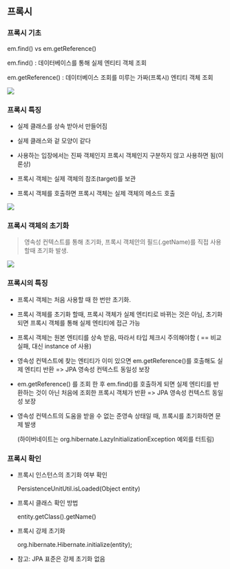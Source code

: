 ## 프록시

### 프록시 기초

em.find() vs em.getReference()

em.find() : 데이터베이스를 통해 실제 엔티티 객체 조회

em.getReference() : 데이터베이스 조회를 미루는 가짜(프록시) 엔티티 객체 조회

![](https://s3.us-west-2.amazonaws.com/secure.notion-static.com/803ac915-f493-4c3c-b285-8faae303b289/%E1%84%89%E1%85%B3%E1%84%8F%E1%85%B3%E1%84%85%E1%85%B5%E1%86%AB%E1%84%89%E1%85%A3%E1%86%BA_2021-08-25_%E1%84%8B%E1%85%A9%E1%84%92%E1%85%AE_4.52.59.png?X-Amz-Algorithm=AWS4-HMAC-SHA256&X-Amz-Credential=AKIAT73L2G45O3KS52Y5%2F20210825%2Fus-west-2%2Fs3%2Faws4_request&X-Amz-Date=20210825T075442Z&X-Amz-Expires=86400&X-Amz-Signature=e36f00087048859c295dab4aef09ccf7125a1aa4e0d75ac2b1db4c9855b68126&X-Amz-SignedHeaders=host&response-content-disposition=filename%20%3D%22%25E1%2584%2589%25E1%2585%25B3%25E1%2584%258F%25E1%2585%25B3%25E1%2584%2585%25E1%2585%25B5%25E1%2586%25AB%25E1%2584%2589%25E1%2585%25A3%25E1%2586%25BA%25202021-08-25%2520%25E1%2584%258B%25E1%2585%25A9%25E1%2584%2592%25E1%2585%25AE%25204.52.59.png%22)

### 프록시 특징

- 실제 클래스를 상속 받아서 만들어짐

- 실제 클래스와 겉 모양이 같다

- 사용하는 입장에서는 진짜 객체인지 프록시 객체인지 구분하지 않고 사용하면 됨(이론상)

- 프록시 객체는 실제 객체의 참조(target)를 보관

- 프록시 객체를 호출하면 프록시 객체는 실제 객체의 메소드 호출

![](https://s3.us-west-2.amazonaws.com/secure.notion-static.com/8b7d1e90-ff42-478c-bdbc-5f5e9e22fbec/%E1%84%89%E1%85%B3%E1%84%8F%E1%85%B3%E1%84%85%E1%85%B5%E1%86%AB%E1%84%89%E1%85%A3%E1%86%BA_2021-08-25_%E1%84%8B%E1%85%A9%E1%84%92%E1%85%AE_4.56.55.png?X-Amz-Algorithm=AWS4-HMAC-SHA256&X-Amz-Credential=AKIAT73L2G45O3KS52Y5%2F20210825%2Fus-west-2%2Fs3%2Faws4_request&X-Amz-Date=20210825T075714Z&X-Amz-Expires=86400&X-Amz-Signature=ad019684f76287fca1d54fabd3c1f3148add39644fe2e91a73add713922f2e3e&X-Amz-SignedHeaders=host&response-content-disposition=filename%20%3D%22%25E1%2584%2589%25E1%2585%25B3%25E1%2584%258F%25E1%2585%25B3%25E1%2584%2585%25E1%2585%25B5%25E1%2586%25AB%25E1%2584%2589%25E1%2585%25A3%25E1%2586%25BA%25202021-08-25%2520%25E1%2584%258B%25E1%2585%25A9%25E1%2584%2592%25E1%2585%25AE%25204.56.55.png%22)

### 프록시 객체의 초기화

> 영속성 컨텍스트를 통해 초기화, 프록시 객체안의 필드(.getName)를 직접 사용할때 초기화 발생.

![](https://s3.us-west-2.amazonaws.com/secure.notion-static.com/9f5b293e-c42a-4691-9084-bbba809ce010/%E1%84%89%E1%85%B3%E1%84%8F%E1%85%B3%E1%84%85%E1%85%B5%E1%86%AB%E1%84%89%E1%85%A3%E1%86%BA_2021-08-25_%E1%84%8B%E1%85%A9%E1%84%92%E1%85%AE_4.58.04.png?X-Amz-Algorithm=AWS4-HMAC-SHA256&X-Amz-Credential=AKIAT73L2G45O3KS52Y5%2F20210825%2Fus-west-2%2Fs3%2Faws4_request&X-Amz-Date=20210825T075911Z&X-Amz-Expires=86400&X-Amz-Signature=e510db3fe5552c10cc14901f9cb2e0151e658a6986c025765932e3a895429e1b&X-Amz-SignedHeaders=host&response-content-disposition=filename%20%3D%22%25E1%2584%2589%25E1%2585%25B3%25E1%2584%258F%25E1%2585%25B3%25E1%2584%2585%25E1%2585%25B5%25E1%2586%25AB%25E1%2584%2589%25E1%2585%25A3%25E1%2586%25BA%25202021-08-25%2520%25E1%2584%258B%25E1%2585%25A9%25E1%2584%2592%25E1%2585%25AE%25204.58.04.png%22)


### 프록시의 특징

- 프록시 객체는 처음 사용할 때 한 번만 초기화.

- 프록시 객체를 초기화 할때, 프록시 객체가 실제 엔티티로 바뀌는 것은 아님, 초기화되면 프록시 객체를 통해 실제 엔티티에 접근 가능

- 프록시 객체는  원본 엔티티를 상속 받음, 따라서 타입 체크시 주의해야함 ( == 비교 실패, 대신 instance of 사용)

- 영속성 컨텍스트에 찾는 엔티티가 이미 있으면 em.getReference()를 호출해도 실제 엔티티 반환 => JPA 영속성 컨텍스트 동일성 보장

- em.getReference() 를 조회 한 후 em.find()를 호출하게 되면 실제 엔티티를 반환하는 것이 아닌 처음에 조회한 프록시 객체가 반환 => JPA 영속성 컨텍스트 동일성 보장

- 영속성 컨텍스트의 도움을 받을 수 없는 준영속 상태일 때, 프록시를 초기화하면 문제 발생

    (하이버네이트는 org.hibernate.LazyInitializationException 예외를 터트림)

### 프록시 확인

- 프록시 인스턴스의 초기화 여부 확인

    PersistenceUnitUtil.isLoaded(Object entity)
    
- 프록시 클래스 확인 방법

    entity.getClass().getName()
    
- 프록시 강제 초기화

    org.hibernate.Hibernate.initialize(entity);
    
- 참고: JPA 표준은 강제 초기화 없음
